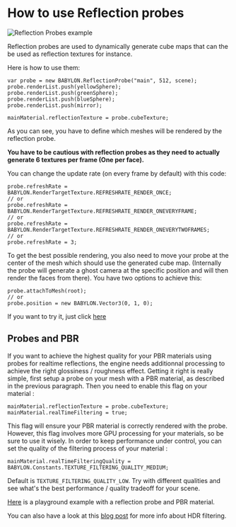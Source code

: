 # How to use Reflection probes
![Reflection Probes example](/img/reflectionProbe.jpg)

Reflection probes are used to dynamically generate cube maps that can the be used as reflection textures for instance.

Here is how to use them:

```
var probe = new BABYLON.ReflectionProbe("main", 512, scene);
probe.renderList.push(yellowSphere);
probe.renderList.push(greenSphere);	
probe.renderList.push(blueSphere);	
probe.renderList.push(mirror);	

mainMaterial.reflectionTexture = probe.cubeTexture;
```

As you can see, you have to define which meshes will be rendered by the reflection probe.

**You have to be cautious with reflection probes as they need to actually generate 6 textures per frame (One per face).**

You can change the update rate (on every frame by default) with this code:

```
probe.refreshRate = BABYLON.RenderTargetTexture.REFRESHRATE_RENDER_ONCE;	
// or
probe.refreshRate = BABYLON.RenderTargetTexture.REFRESHRATE_RENDER_ONEVERYFRAME;	
// or
probe.refreshRate = BABYLON.RenderTargetTexture.REFRESHRATE_RENDER_ONEVERYTWOFRAMES;
// or
probe.refreshRate = 3;
```

To get the best possible rendering, you also need to move your probe at the center of the mesh which should use the generated cube map.
(Internally the probe will generate a ghost camera at the specific position and will then render the faces from there). You have two options to achieve this:

```
probe.attachToMesh(root);
// or
probe.position = new BABYLON.Vector3(0, 1, 0);
```

If you want to try it, just click [here]( https://www.babylonjs-playground.com/#KA93U#243)

## Probes and PBR

If you want to achieve the highest quality for your PBR materials using probes for realtime reflections, the engine needs additionnal processing to achieve the right glossiness / roughness effect.
Getting it right is really simple, first setup a probe on your mesh with a PBR material, as described in the previous paragraph. Then you need to enable this flag on your material :

```
mainMaterial.reflectionTexture = probe.cubeTexture;
mainMaterial.realTimeFiltering = true;
```

This flag will ensure your PBR material is correctly rendered with the probe. However, this flag involves more GPU processing for your materials, so be sure to use it wisely. In order to keep performance under control, you can set the quality of the filtering process of your material :

```
mainMaterial.realTimeFilteringQuality = BABYLON.Constants.TEXTURE_FILTERING_QUALITY_MEDIUM;
```

Default is `TEXTURE_FILTERING_QUALITY_LOW`. Try with different qualities and see what's the best performance / quality tradeoff for your scene.

[Here](https://playground.babylonjs.com/#FEEK7G#116) is a playground example with a reflection probe and PBR material.

You can also have a look at this [blog post](https://medium.com/@babylonjs/real-time-pbr-filtering-is-coming-to-babylon-cb0e81159d79) for more info about HDR filtering.
